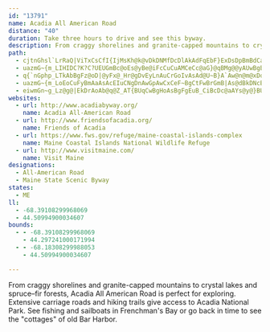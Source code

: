 ```yaml
---
id: "13791"
name: Acadia All American Road
distance: "40"
duration: Take three hours to drive and see this byway.
description: From craggy shorelines and granite-capped mountains to crystal lakes and spruce–fir forests, Acadia All American Road is perfect for exploring. Extensive carriage roads and hiking trails give access to Acadia National Park. See fishing and sailboats in Frenchman's Bay or go back in time to see the "cottages" of old Bar Harbor.
path:
  - cjtnGhsl`LrRaQ|ViTxCsCfI{IjMsKh@k@vDkDNMfDcDlAkAdFqEbF}ExDsDpBmBdCaC`E{D`E{DvCqCl@k@tGkGxFcGlCgC`EyDxBeBj@_@h@Uj@Qh@Kh@Ej@Ad@@`ALj@N`Cz@fFjBdFhB`A\jAd@fBb@dAJh@?x@G^GbA_@f@UvEaDnDcCfFiCvDkBpE}B`FkCb@St@]f@SjAe@pDs@dFo@vEm@dFc@fFc@fFc@rBQPAbAGdF[RAvAGf@@lAFfCp@|At@rDtBbC~ApEtDdFbF`AbAhE`F|ClChF~DfF~DXTpAr@v@P|AJxAEfFIbFK~E`AD@dCXhDLvEJxCTdFNV@p@Ep@I~@YnBc@fC}@hEgAjAMnR{AxOoExB}@pZyJnBu@dCs@fCs@bDiA|By@v@uAt@iCjCqMjB_L|@uHD]|@_JBm@r@qHZkEBwCI}C?MKgBUcD@uDAoD@oBPoDN_Cl@{ETkCBeCCqBsBgS{@qIo@oFS}A[wCo@uCi@wBcBqCkEaGQWcDgEeByCgA{BqA_DkBiEu@mBu@cAaAiAeAu@oBgBa@QyCqBmCaB}B}AcFmDiAy@kC_Bw@c@iFwDiA_BmAuBo@yAgB{EaDcKiC}L]yDQkCQcFGkHReG`AkJnAaHtA}FxE{L^}@`BqEpCwGn@yB`@gCj@yEP}Ah@cDv@_FJm@tBuMh@eE`B_Kh@_En@cGPgCHiCBgCG}Fk@{IsB}Oo@cFq@eFe@wD_AaGe@uJIyHhA_[j@uLJqEp@qQ|@iSN_Dj@oEt@eDbAyCn@oC`A{CVg@\e@v@q@jAq@tBy@zCq@jAItDH`A?rBHNAV@l@?zQI|Ge@|AJrIfClCb@xDZbDWlCk@dAOfAUl@IfASf@Ud@[f@[VUXe@Nw@TeB|@sIb@iBhAeD
  - uazmG~{m_LIHIDC?K?C?UEUGmBc@oEs@yBe@iFcCuCuAMCeCc@aG}@qBMg@@yAUwBgB_A_BaAaDa@iCmBqG_BcByAu@mD@}Af@iAbAuAdBsB|E}AbCi@`@eBr@mADsAMyAm@wE_DoCeAcCAsE[cCs@sAUmDh@sBpCsCxFmEnHgE~FaBfBcCpByK|FaGdE_IlDsBzBw@hCyAnNU~AgEvJyCnPsDg@
  - q{`nGphp_LTkAbBgFz@oD|@yFx@_Hr@gDvEyLnAuCrGoIvAsAd@U~B}A`Aw@n@m@xDqC|Bm@hDuBdEwCrB{A`AyA`A{BjFwIvCyDhBoBnAkB|GmOlBiE|B_GbAyAhEaDxCsCvBaBbCsAfCwBz@aCt@yEb@oDn@kBj@s@|AkAjFmBlCm@NkC?mAYqCY}Jc@mDcAmFyAsJy@uG?ClNmBnAWbAW\OfAMlD}@dEw@p@MfCq@lCYrBa@rEwDhB_CdEaEtDaBnCgAtAo@hBaAdAm@hEcBxCaAzBW|@BbALj@JxBd@DBjB`@jCn@j@Dh@A|@IRC~Cc@vAMvAAnAFvAZfAf@tAfAhCtCbAzAbBnDhBzEzAzCzEbG
  - uazmG~{m_LoEoCuFyBmAaAsAcEIuCNgDnAwGpAwCxCeF~BgCtFwBrGmB|As@dBkDNcB_@yCs@kB_CaAwBF{C|@yANwAM_By@y@_AsAiFCeB\yBhByC~A_BzDyBnF_E|CaDlEoK|AmCnAyC^_Lr@cE~CgIp@aAP_AZi@vBgFj@eAfAaAbA[dAKdCCvBSpGuBhCDvBb@hCbAnBL~AMhA_@t@W
  - eiwmGn~g_Lz@g@|EkDrAoAb@q@Z_AT{BUqCwBgHoAsBgFgEuB_CiBcDc@aAYs@y@}BUm@Go@Cg@?q@Fm@Jq@Hi@Xq@zA}A\o@bAkC|ByGbAuAlAkAdBeAjB[zAErF~@bA?z@KvDaAfEw@lESdEDpDVpD@lGaA~BKvCDnBI|ASfDu@lIqE`KoBbDeAxB_AzJgHbD_ArAMnARxSzI`EZpJJrFMvCLhEAvDk@hA?dEfE`BjAbDp@`H`@|D~AvFbGpK~Ct@b@dIhJn@Pj@@jBu@ZUt@UrDCpAEpAS`Ad@pAdBv@d@d@RlAD^Mh@i@fDmHt@a@xBDd@aAV}@t@JlA~@~Cx@xAPtAe@`Bt@tArAlArCPR\bBMfBe@fAe@p@YFq@?qCKgDb@cELe@Rc@d@sCfFsBpAiDd@sA^{@f@oK~DsCrAs@t@o@^cAvAYfBElAL~Bt@rCt@x@rAr@n@PfBFtAA|De@xEeB`G_@|@?xAVvD`AjAHr@OhC?|BNrCfAfItFlCvAhFtAr@H|CUtAJr@RbA~Bh@~F~AzHt@jBfAhAbBr@~BNlAl@~@tA`@vBFlAc@lIBfC^dB`AlAfCxBXd@Nr@HdA?fBeA`Cs@v@_@l@cCdBeNnFgEb@aGDmAKuALeAX}Av@kB~B{DvHoAjAoDfAiL`JyBdA}EjAiE`C_H`GiElA}An@cFhDm@j@aApAm@lBU|BTjCbAdCrAhC~@xCT|C?zALpB^`B`@x@fA~AdBl@vJvBpA`@lAxAZ~@TR^x@VjBVbGGrLwAlMiAbHoB`Jy@xB_ClEiItHaL~IcAl@oElDcCjAwAK{@g@Yw@Ky@Cu@^kHSsCuAaDy@e@iB[qIHgEXoAj@aDdCyCfAea@vBgCf@yE`CsAXkBAaGeAkCMuB]}DmAgDU{BCaER_AKoIuCkAScTwAmDoAY}@cBaMk@YmJBwDu@y@eAm@iAc@iBRwAj@oBbEcGZ_AN_ACq@GUW]QMi@Us@Js@`@qAZwAEg@GY?iF@w@?uAXgBBmF[G?aCDgFtAYHyBHgB[wCy@sA?kA\_F|@yAJiFKoACcBKcBa@_DcBkEyAwAe@{BkAiBeBaAcASWu@kAkJuOoCgCcEeBmJaCcDYoAW
websites:
  - url: http://www.acadiabyway.org/
    name: Acadia All-American Road
  - url: http://www.friendsofacadia.org/
    name: Friends of Acadia
  - url: https://www.fws.gov/refuge/maine-coastal-islands-complex
    name: Maine Coastal Islands National Wildlife Refuge
  - url: http://www.visitmaine.com/
    name: Visit Maine
designations:
  - All-American Road
  - Maine State Scenic Byway
states:
  - ME
ll:
  - -68.39108299968069
  - 44.50994900034607
bounds:
  - - -68.39108299968069
    - 44.297241000171994
  - - -68.18308299988053
    - 44.50994900034607

---
```


From craggy shorelines and granite-capped mountains to crystal lakes and spruce–fir forests, Acadia All American Road is perfect for exploring. Extensive carriage roads and hiking trails give access to Acadia National Park. See fishing and sailboats in Frenchman's Bay or go back in time to see the "cottages" of old Bar Harbor.
